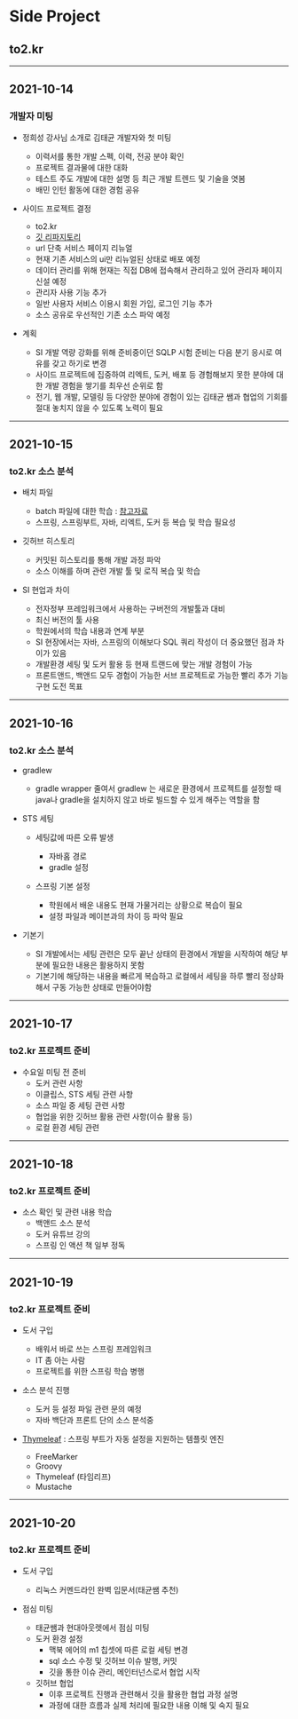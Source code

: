 
<!-- <div class="con"> -->

# Side Project

## to2.kr 

---
## 2021-10-14
### 개발자 미팅
- 정희성 강사님 소개로 김태균 개발자와 첫 미팅
  - 이력서를 통한 개발 스펙, 이력, 전공 분야 확인
  - 프로젝트 결과물에 대한 대화
  - 테스트 주도 개발에 대한 설명 등 최근 개발 트렌드 및 기술을 엿봄
  - 배민 인턴 활동에 대한 경험 공유
  
- 사이드 프로젝트 결정
  - to2.kr
  - [깃 리파지토리](https://github.com/Team-ZeroHouse/to2.kr-server)
  - url 단축 서비스 페이지 리뉴얼
  - 현재 기존 서비스의 ui만 리뉴얼된 상태로 배포 예정
  - 데이터 관리를 위해 현재는 직접 DB에 접속해서 관리하고 있어 관리자 페이지 신설 예정
  - 관리자 사용 기능 추가
  - 일반 사용자 서비스 이용시 회원 가입, 로그인 기능 추가
  - 소스 공유로 우선적인 기존 소스 파악 예정
  
- 계획
  - SI 개발 역량 강화를 위해 준비중이던 SQLP 시험 준비는 다음 분기 응시로 여유를 갖고 하기로 변경
  - 사이드 프로젝트에 집중하여 리엑트, 도커, 배포 등 경험해보지 못한 분야에 대한 개발 경험을 쌓기를 최우선 순위로 함
  - 전기, 웹 개발, 모델링 등 다양한 분야에 경험이 있는 김태균 쌤과 협업의 기회를 절대 놓치지 않을 수 있도록 노력이 필요
  
  
---
## 2021-10-15
### to2.kr 소스 분석
- 배치 파일
  - batch 파일에 대한 학습 : [참고자료](https://iboxcomein.com/batch-file/)
  - 스프링, 스프링부트, 자바, 리엑트, 도커 등 복습 및 학습 필요성
  
- 깃허브 히스토리 
  - 커밋된 히스토리를 통해 개발 과정 파악
  - 소스 이해를 하며 관련 개발 툴 및 로직 복습 및 학습 
  
- SI 현업과 차이
  - 전자정부 프레임워크에서 사용하는 구버전의 개발툴과 대비
  - 최신 버전의 툴 사용
  - 학원에서의 학습 내용과 연계 부분
  - SI 현장에서는 자바, 스프링의 이해보다 SQL 쿼리 작성이 더 중요했던 점과 차이가 있음
  - 개발환경 세팅 및 도커 활용 등 현재 트랜드에 맞는 개발 경험이 가능
  - 프론트앤드, 백앤드 모두 경험이 가능한 서브 프로젝트로 가능한 빨리 추가 기능 구현 도전 목표
  

---
## 2021-10-16
### to2.kr 소스 분석
- gradlew
  - gradle wrapper 줄여서 gradlew 는 새로운 환경에서 프로젝트를 설정할 때 java나 gradle을 설치하지 않고 바로 빌드할 수 있게 해주는 역할을 함

- STS 세팅
  - 세팅값에 따른 오류 발생
    - 자바홈 경로
    - gradle 설정
    
  - 스프링 기본 설정
    - 학원에서 배운 내용도 현재 가물거리는 상황으로 복습이 필요
    - 설정 파일과 메이븐과의 차이 등 파악 필요
    
- 기본기
  - SI 개발에서는 세팅 관련은 모두 끝난 상태의 환경에서 개발을 시작하여 해당 부분에 필요한 내용은 활용하지 못함
  - 기본기에 해당하는 내용을 빠르게 복습하고 로컬에서 세팅을 하루 빨리 정상화해서 구동 가능한 상태로 만들어야함
  
---
## 2021-10-17
### to2.kr 프로젝트 준비
- 수요일 미팅 전 준비
  - 도커 관련 사항
  - 이클립스, STS 세팅 관련 사항
  - 소스 파일 중 세팅 관련 사항
  - 협업을 위한 깃허브 활용 관련 사항(이슈 활용 등)
  - 로컬 환경 세팅 관련

---
## 2021-10-18
### to2.kr 프로젝트 준비
- 소스 확인 및 관련 내용 학습
  - 백앤드 소스 분석
  - 도커 유튜브 강의
  - 스프링 인 액션 책 일부 정독
  
  
---
## 2021-10-19
### to2.kr 프로젝트 준비
- 도서 구입
  - 배워서 바로 쓰는 스프링 프레임워크
  - IT 좀 아는 사람
  - 프로젝트를 위한 스프링 학습 병행
  
- 소스 분석 진행
  - 도커 등 설정 파일 관련 문의 예정
  - 자바 백단과 프론트 단의 소스 분석중
  
- [Thymeleaf](https://velog.io/@dsunni/Spring-Boot-%EC%8A%A4%ED%94%84%EB%A7%81-%EC%9B%B9-MVC-Thymeleaf) : 스프링 부트가 자동 설정을 지원하는 템플릿 엔진 
  - FreeMarker
  - Groovy
  - Thymeleaf (타임리프)
  - Mustache
  
  
---
## 2021-10-20
### to2.kr 프로젝트 준비
- 도서 구입
  - 리눅스 커멘드라인 완벽 입문서(태균쌤 추천)
  
- 점심 미팅
  - 태균쌤과 현대아웃렛에서 점심 미팅
  - 도커 환경 설정
    - 맥북 에어의 m1 칩셋에 따른 로컬 세팅 변경
    - sql 소스 수정 및 깃허브 이슈 발행, 커밋
    - 깃을 통한 이슈 관리, 메인터넌스로서 협업 시작
  - 깃허브 협업
    - 이후 프로젝트 진행과 관련해서 깃을 활용한 협업 과정 설명
    - 과정에 대한 흐름과 실제 처리에 필요한 내용 이해 및 숙지 필요
  
  
  
  
<!-- </div> -->
